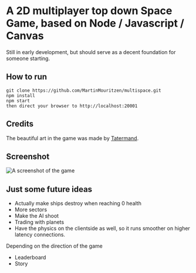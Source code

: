 # A 2D multiplayer top down Space Game, based on Node / Javascript / Canvas

Still in early development, but should serve as a decent foundation for someone starting.

## How to run
```
git clone https://github.com/MartinMouritzen/multispace.git
npm install
npm start
then direct your browser to http://localhost:20001
```

## Credits
The beautiful art in the game was made by [Tatermand](https://opengameart.org/content/space-game-art-pack-extended).

## Screenshot
![A screenshot of the game](http://martinmouritzen.dk/files/multispace/topdown-space-game-node-javascript.png)

## Just some future ideas
- Actually make ships destroy when reaching 0 health
- More sectors
- Make the AI shoot
- Trading with planets
- Have the physics on the clientside as well, so it runs smoother on higher latency connections.

Depending on the direction of the game
- Leaderboard
- Story
